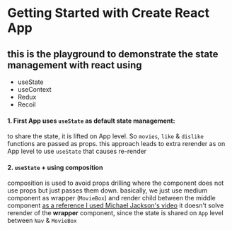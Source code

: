 # Getting Started with Create React App

## this is the playground to demonstrate the state management with react using

- useState
- useContext
- Redux
- Recoil

#### 1. First App uses `useState` as default state management:

to share the state, it is lifted on App level. So `movies`, `like` & `dislike` functions are passed as props.
this approach leads to extra rerender as on App level to use `useState` that causes re-render

#### 2. `useState` + using composition

composition is used to avoid props drilling where the component does not use props but just passes them down.
basically, we just use medium component as wrapper (`MovieBox`) and render child between the middle component
[as a reference I used Michael Jackson's video](https://www.youtube.com/watch?v=3XaXKiXtNjw)
it doesn't solve rerender of the **wrapper** component, since the state is shared on `App` level between `Nav` & `MovieBox`
